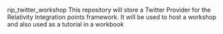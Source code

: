 rip_twitter_workshop
This repository will store a Twitter Provider for the Relativity Integration points framework.  It will be used to host a workshop and also used as a tutorial in a workbook

